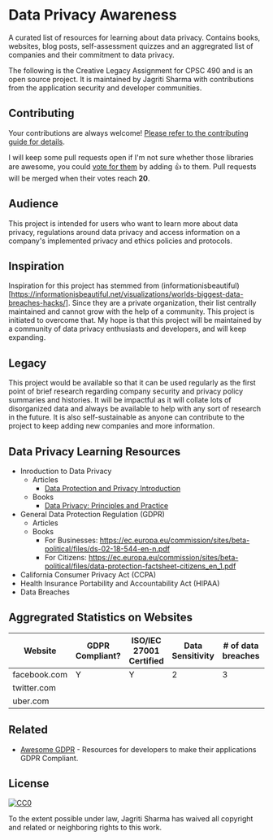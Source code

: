 # Data Privacy Awareness
A curated list of resources for learning about data privacy. Contains books, websites, blog posts, self-assessment quizzes and an aggregrated list of companies and their commitment to data privacy.

The following is the Creative Legacy Assignment for CPSC 490 and is an open source project. It is maintained by Jagriti Sharma with contributions from the application security and developer communities.

## Contributing

Your contributions are always welcome! [Please refer to the contributing guide for details](CONTRIBUTING.md).

I will keep some pull requests open if I'm not sure whether those libraries are awesome, you could [vote for them](https://github.com/jagritisonasharma/data-privacy/pulls) by adding :+1: to them. Pull requests will be merged when their votes reach **20**.


## Audience
This project is intended for users who want to learn more about data privacy, regulations around data privacy and access information on a company's implemented privacy and ethics policies and protocols.

## Inspiration 
Inspiration for this project has stemmed from (informationisbeautiful)[https://informationisbeautiful.net/visualizations/worlds-biggest-data-breaches-hacks/]. Since they are a private organization, their list centrally maintained and cannot grow with the help of a community. This project is initiated to overcome that. My hope is that this project will be maintained by a community of data privacy enthusiasts and developers, and will keep expanding.

## Legacy
This project would be available so that it can be used regularly as the first point of brief research regarding company security and privacy policy summaries and histories. It will be impactful as it will collate lots of disorganized data and always be available to help with any sort of research in the future. It is also self-sustainable as anyone can contribute to the project to keep adding new companies and more information.

## Data Privacy Learning Resources

* Inroduction to Data Privacy
    * Articles
      * [Data Protection and Privacy Introduction](https://gettingthedealthrough.com/area/52/article/29146/data-protection-privacy-introduction/)
    * Books
      * [Data Privacy: Principles and Practice](https://www.amazon.com/Data-Privacy-Principles-Nataraj-Venkataramanan/dp/1498721044/ref=sr_1_3?keywords=Data+Privacy&qid=1553109710&s=books&sr=1-3)
* General Data Protection Regulation (GDPR)
    * Articles
    * Books
      * For Businesses: https://ec.europa.eu/commission/sites/beta-political/files/ds-02-18-544-en-n.pdf
      * For Citizens: https://ec.europa.eu/commission/sites/beta-political/files/data-protection-factsheet-citizens_en_1.pdf
* California Consumer Privacy Act (CCPA)
* Health Insurance Portability and Accountability Act (HIPAA)
* Data Breaches

## Aggregrated Statistics on Websites

| Website | GDPR Compliant? | ISO/IEC 27001 Certified | Data Sensitivity | # of data breaches | More Information |
| --- | --- | --- | --- | --- | --- |
| facebook.com | Y | Y | 2 | 3 | [Click here](./Companies_Data/facebook.md) |
| twitter.com| |   |   |   |   |  [Click here] (./Companies_Data/twitter.md)|
| uber.com| |   |   |   |   |  [Click here] (./Companies_Data/uber.md)|



## Related

- [Awesome GDPR](https://github.com/erichard/awesome-gdpr) - Resources for developers to make their applications GDPR Compliant.


## License

[![CC0](http://mirrors.creativecommons.org/presskit/buttons/88x31/svg/cc-zero.svg)](https://creativecommons.org/publicdomain/zero/1.0/)

To the extent possible under law, Jagriti Sharma has waived all copyright and related or neighboring rights to this work.




